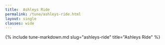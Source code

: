 ```yaml
---
title:  Ashleys Ride
permalink: /tune/ashleys-ride.html
layout: single
classes: wide
---
```

{% include tune-markdown.md slug="ashleys-ride" title="Ashleys Ride" %}
